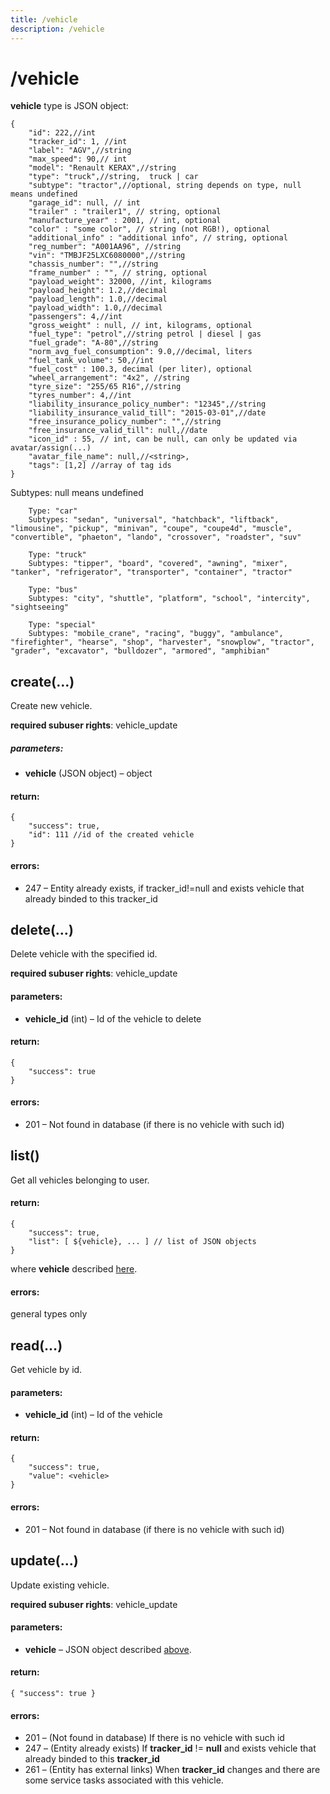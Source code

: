 ```yaml
---
title: /vehicle
description: /vehicle
---
```


# /vehicle

**vehicle** type is JSON object:

    {
        "id": 222,//int
        "tracker_id": 1, //int
        "label": "AGV",//string
        "max_speed": 90,// int
        "model": "Renault KERAX",//string
        "type": "truck",//string,  truck | car
        "subtype": "tractor",//optional, string depends on type, null means undefined
        "garage_id": null, // int
        "trailer" : "trailer1", // string, optional
        "manufacture_year" : 2001, // int, optional
        "color" : "some color", // string (not RGB!), optional
        "additional_info" : "additional info", // string, optional
        "reg_number": "А001АА96", //string
        "vin": "TMBJF25LXC6080000",//string
        "chassis_number": "",//string
        "frame_number" : "", // string, optional
        "payload_weight": 32000, //int, kilograms
        "payload_height": 1.2,//decimal
        "payload_length": 1.0,//decimal
        "payload_width": 1.0,//decimal
        "passengers": 4,//int
        "gross_weight" : null, // int, kilograms, optional
        "fuel_type": "petrol",//string petrol | diesel | gas
        "fuel_grade": "А-80",//string
        "norm_avg_fuel_consumption": 9.0,//decimal, liters
        "fuel_tank_volume": 50,//int
        "fuel_cost" : 100.3, decimal (per liter), optional
        "wheel_arrangement": "4x2", //string
        "tyre_size": "255/65 R16",//string
        "tyres_number": 4,//int
        "liability_insurance_policy_number": "12345",//string
        "liability_insurance_valid_till": "2015-03-01",//date
        "free_insurance_policy_number": "",//string
        "free_insurance_valid_till": null,//date
        "icon_id" : 55, // int, can be null, can only be updated via avatar/assign(...)
        "avatar_file_name": null,//<string>,
        "tags": [1,2] //array of tag ids
    }


Subtypes:
null means undefined

```
    Type: "car"
    Subtypes: "sedan", "universal", "hatchback", "liftback", "limousine", "pickup", "minivan", "coupe", "coupe4d", "muscle", "convertible", "phaeton", "lando", "crossover", "roadster", "suv"
```

```
    Type: "truck"
    Subtypes: "tipper", "board", "covered", "awning", "mixer", "tanker", "refrigerator", "transporter", "container", "tractor"
```

```
    Type: "bus"
    Subtypes: "city", "shuttle", "platform", "school", "intercity", "sightseeing"
```

```
    Type: "special"
    Subtypes: "mobile_crane", "racing", "buggy", "ambulance", "firefighter", "hearse", "shop", "harvester", "snowplow", "tractor", "grader", "excavator", "bulldozer", "armored", "amphibian"
```

## create(…)

Create new vehicle.

**required subuser rights**: vehicle_update

##### parameters:

*   **vehicle** (JSON object) – object

#### return:

    {
        "success": true,
        "id": 111 //id of the created vehicle
    }


#### errors:

*   247 – Entity already exists, if tracker\_id!=null and exists vehicle that already binded to this tracker\_id


## delete(…)

Delete vehicle with the specified id.

**required subuser rights**: vehicle_update

#### parameters:


*   **vehicle_id** (int) – Id of the vehicle to delete

#### return:

    {
        "success": true
    }


#### errors:

*   201 – Not found in database (if there is no vehicle with such id)

## list()

Get all vehicles belonging to user.

#### return:

    {
        "success": true,
        "list": [ ${vehicle}, ... ] // list of JSON objects
    }


where **vehicle** described [here](#vehicle).

#### errors:

general types only


## read(…)

Get vehicle by id.

#### parameters:

*   **vehicle_id** (int) – Id of the vehicle

#### return:

    {
        "success": true,
        "value": <vehicle>
    }


#### errors:

*   201 – Not found in database (if there is no vehicle with such id)


## update(…)

Update existing vehicle.

**required subuser rights**: vehicle_update

#### parameters:

*   **vehicle** – JSON object described [above](#vehicle).

#### return:

    { "success": true }


#### errors:

*   201 – (Not found in database) If there is no vehicle with such id
*   247 – (Entity already exists) If **tracker_id** != **null** and exists vehicle that already binded to this **tracker_id**
*   261 – (Entity has external links) When **tracker_id** changes and there are some service tasks associated with this vehicle.
